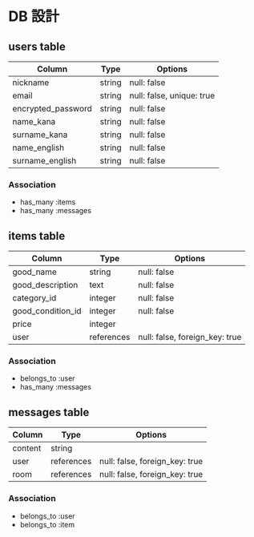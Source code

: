 # DB 設計

## users table

| Column             | Type                | Options                   |
|--------------------|---------------------|---------------------------|
| nickname           | string              | null: false               |
| email              | string              | null: false, unique: true |
| encrypted_password | string              | null: false               |
| name_kana          | string              | null: false               |
| surname_kana       | string              | null: false               |
| name_english       | string              | null: false               |
| surname_english    | string              | null: false               |

### Association

* has_many :items
* has_many :messages

## items table

| Column                              | Type       | Options                        |
|-------------------------------------|------------|--------------------------------|
| good_name                           | string     | null: false                    |
| good_description                    | text       | null: false                    |
| category_id                         | integer    | null: false                    |
| good_condition_id                   | integer    | null: false                    |
| price                               | integer    |                                |
| user                                | references | null: false, foreign_key: true |

### Association

- belongs_to :user
- has_many :messages

## messages table

| Column  | Type       | Options                        |
| ------- | ---------- | ------------------------------ |
| content | string     |                                |
| user    | references | null: false, foreign_key: true |
| room    | references | null: false, foreign_key: true |

### Association

- belongs_to :user
- belongs_to :item